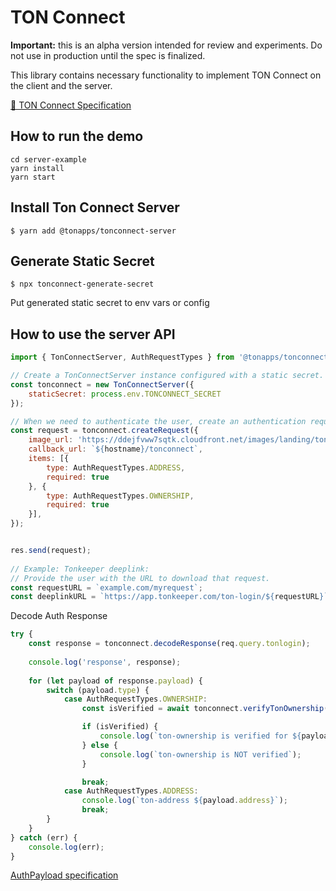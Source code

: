 # TON Connect

**Important:** this is an alpha version intended for review and experiments. Do not use in production until the spec is finalized.

This library contains necessary functionality to implement TON Connect on the client and the server.

[📄 TON Connect Specification](TonConnectSpecification.md)

## How to run the demo

```
cd server-example
yarn install
yarn start
```
## Install Ton Connect Server

```
$ yarn add @tonapps/tonconnect-server
```

## Generate Static Secret

```
$ npx tonconnect-generate-secret
```
Put generated static secret to env vars or config


## How to use the server API

```js
import { TonConnectServer, AuthRequestTypes } from '@tonapps/tonconnect-server';

// Create a TonConnectServer instance configured with a static secret.
const tonconnect = new TonConnectServer({ 
    staticSecret: process.env.TONCONNECT_SECRET 
});

// When we need to authenticate the user, create an authentication request:
const request = tonconnect.createRequest({
    image_url: 'https://ddejfvww7sqtk.cloudfront.net/images/landing/ton-nft-tegro-dog/avatar/image_d0315e1461.jpg',
    callback_url: `${hostname}/tonconnect`,
    items: [{
        type: AuthRequestTypes.ADDRESS,
        required: true
    }, {
        type: AuthRequestTypes.OWNERSHIP,
        required: true
    }],
});


res.send(request);
 
// Example: Tonkeeper deeplink:
// Provide the user with the URL to download that request.
const requestURL = `example.com/myrequest`;
const deeplinkURL = `https://app.tonkeeper.com/ton-login/${requestURL}`;
```

Decode Auth Response

```js
try {
    const response = tonconnect.decodeResponse(req.query.tonlogin);
    
    console.log('response', response);
    
    for (let payload of response.payload) {
        switch (payload.type) {
            case AuthRequestTypes.OWNERSHIP: 
                const isVerified = await tonconnect.verifyTonOwnership(payload, response.client_id);

                if (isVerified) {
                    console.log(`ton-ownership is verified for ${payload.address}`);
                } else {
                    console.log(`ton-ownership is NOT verified`);
                }

                break;
            case AuthRequestTypes.ADDRESS: 
                console.log(`ton-address ${payload.address}`);
                break;
        }
    }
} catch (err) {
    console.log(err);
}
```

[AuthPayload specification](TonConnectSpecification.md#auth-payload)





